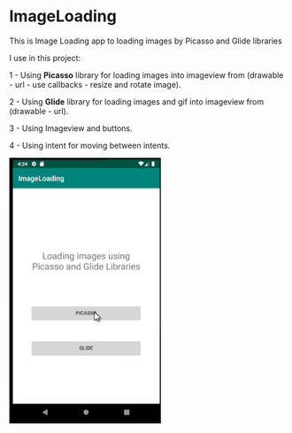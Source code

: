 # ImageLoading

This is Image Loading app to loading images by Picasso and Glide libraries

I use in this project:

1 - Using **Picasso** library for loading images into imageview from (drawable - url - use callbacks - resize and rotate image).

2 - Using **Glide** library for loading images and gif into imageview from (drawable - url).

3 - Using Imageview and buttons.

4 - Using intent for moving between intents.



![demo](https://github.com/Ahmedmedhat187/ImageLoading/blob/master/ImageLoading%20demo.gif)

